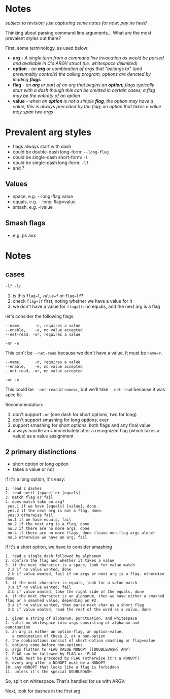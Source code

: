 # Notes

*subject to revision; just capturing some notes for now; pay no heed*

Thinking about parsing command line arguments...  What are the most prevalent
styles out there?

First, some terminology, as used below:

* **arg** - _A single term from a command line invocation as would be parsed
            and available in C's ARGV struct (i.e. whitespace delimited)_
* **option** - _an **arg** or combination of args that "belongs to" (and
               presumably controls) the calling program;
               options are denoted by leading **flags**_
* **flag** - _an **arg** or part of an arg that begins an **option**;
             flags typically start with a dash though this can be omitted in
             certain cases;
             a flag may be the entirety of an option_
* **value** - _when an **option** is not a simple **flag**, the option may
              have a value;
              this is always preceded by the flag;
              an option that takes a value may span two args_

# Prevalent arg styles

* flags always start with dash
* could be double-dash long-form: `--long-flag`
* could be single-dash short-form: `-l`
* could be single-dash long-form: `-lf`
* and ?

## Values

* space, e.g. --long-flag value
* equals, e.g. --long-flag=value
* smash, e.g. -lvalue

## Smash flags

* e.g. ps aux

# Notes

## cases

`-lf -lr`

1. is this `flag=l`, `value=f` or `flag=lf`?
2. check `flag=lf` first, noting whether we have a value for it
3. we don't have a value for `flag=lf`: no equals, and the next arg is a flag

let's consider the following flags:

```
--name,      -n, requires a value
--enable,    -e, no value accepted
--net-read, -nr, requires a value
```

`-nr -e`

This can't be `--net-read` because we don't have a value.
It must be `name=r`.

```
--name,      -n, requires a value
--enable,    -e, no value accepted
--net-read, -nr, no value accepted
```

`-nr -e`

This could be `--net-read` or `name=r`, but we'll take `--net-read` because
it was specific.

Recommendation:

1. don't support `-nr` (one dash for short options, two for long)
2. don't support smashing for long options, ever
3. support smashing for short options, both flags and any final value
4. always handle an `=` immediately after a recognized flag (which takes a value) as a value assignment


## 2 primary distinctions

* short option or long option
* takes a value or not

if it's a long option, it's easy:

```
1. read 2 dashes
2. read until [space] or [equals]
3. match flag or fail
4. does match take an arg?
 yes.1 if we have [equals] [value], done.
 yes.2 if the next arg is not a flag, done.
 yes.3 otherwise fail
 no.1 if we have equals, fail
 no.2 if the next arg is a flag, done
 no.3 if there are no more args, done
 no.4 if there are no more flags, done (leave non-flag args alone)
 no.5 otherwise we have an arg, fail
```

if it's a short option, we have to consider smashing

```
1. read a single dash followed by alphanum
2. confirm the flag and whether it takes a value
3. if the next character is a space, look for value match
 2.a if no value wanted, done
 2.b if value wanted, fail if no args or next arg is a flag. otherwise done
3. if the next character is equals, look for a value match
 3.a if no value wanted, fail
 3.b if value wanted, take the right side of the equals, done
4. if the next character is an alphanum, then we have either a smashed flag or a smashed value, depending on #2.
 3.a if no value wanted, then parse next char as a short flag
 3.b if value wanted, read the rest of the word as a value, done
```

```
1. given a string of alphanum, punctuation, and whitespace
2. split on whitespace into args consisting of alphanum and punctuation
3. an arg is either an option-flag, an option-value,
   a combination of these 2, or a non-option
4. the combinations consist of short-option smashing or flag=value
5. options come before non-options
6. args flatten to FLAG VALUE NONOPT [[DOUBLEDASH] ANY]
7. FLAG can be followed by FLAG or !FLAG
8. VALUE must be preceded by FLAG (otherwise it's a NONOPT)
9. every arg after a NONOPT must be a NONOPT
10. any NONOPT that looks like a flag is forbidden
11. unless it's the special DOUBLEDASH
```

So, split on whitespace.  That's handled for us with ARGV.

Next, look for dashes in the first arg.
